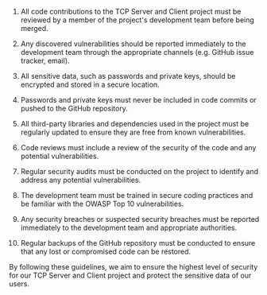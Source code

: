 1. All code contributions to the TCP Server and Client project must be reviewed by a member of the project's development team before being merged.

2. Any discovered vulnerabilities should be reported immediately to the development team through the appropriate channels (e.g. GitHub issue tracker, email).

3. All sensitive data, such as passwords and private keys, should be encrypted and stored in a secure location.

4. Passwords and private keys must never be included in code commits or pushed to the GitHub repository.

5. All third-party libraries and dependencies used in the project must be regularly updated to ensure they are free from known vulnerabilities.

6. Code reviews must include a review of the security of the code and any potential vulnerabilities.

7. Regular security audits must be conducted on the project to identify and address any potential vulnerabilities.

8. The development team must be trained in secure coding practices and be familiar with the OWASP Top 10 vulnerabilities.

9. Any security breaches or suspected security breaches must be reported immediately to the development team and appropriate authorities.

10. Regular backups of the GitHub repository must be conducted to ensure that any lost or compromised code can be restored.

By following these guidelines, we aim to ensure the highest level of security for our TCP Server and Client project and protect the sensitive data of our users.
